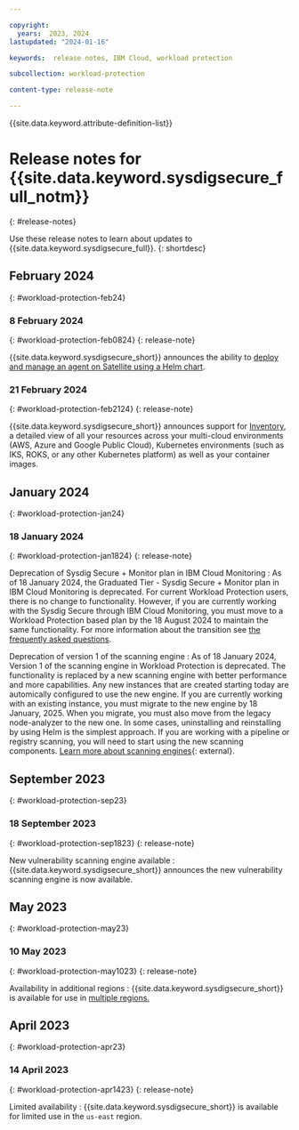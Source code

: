 ```yaml
---

copyright:
  years:  2023, 2024
lastupdated: "2024-01-16"

keywords:  release notes, IBM Cloud, workload protection

subcollection: workload-protection

content-type: release-note

---
```


{{site.data.keyword.attribute-definition-list}}

# Release notes for {{site.data.keyword.sysdigsecure_full_notm}}
{: #release-notes}

Use these release notes to learn about updates to {{site.data.keyword.sysdigsecure_full}}.
{: shortdesc}

## February 2024
{: #workload-protection-feb24}

### 8 February 2024
{: #workload-protection-feb0824}
{: release-note}

{{site.data.keyword.sysdigsecure_short}} announces the ability to [deploy and manage an agent on Satellite using a Helm chart](/docs/workload-protection?topic=workload-protection-agent-deploy-satellite).

### 21 February 2024
{: #workload-protection-feb2124}
{: release-note}

{{site.data.keyword.sysdigsecure_short}} announces support for [Inventory](/docs/workload-protection?topic=workload-protection-inventory), a detailed view of all your resources across your multi-cloud environments (AWS, Azure and Google Public Cloud), Kubernetes environments (such as IKS, ROKS, or any other Kubernetes platform) as well as your container images.

## January 2024
{: #workload-protection-jan24}

### 18 January 2024
{: #workload-protection-jan1824}
{: release-note}

Deprecation of Sysdig Secure + Monitor plan in IBM Cloud Monitoring
:   As of 18 January 2024, the Graduated Tier - Sysdig Secure + Monitor plan in IBM Cloud Monitoring is deprecated. For current Workload Protection users, there is no change to functionality. However, if you are currently working with the Sysdig Secure through IBM Cloud Monitoring, you must move to a Workload Protection based plan by the 18 August 2024 to maintain the same functionality. For more information about the transition see [the frequently asked questions](=/docs/monitoring?topic=monitoring-faq#faq_4).

Deprecation of version 1 of the scanning engine
:   As of 18 January 2024, Version 1 of the scanning engine in Workload Protection is deprecated. The functionality is replaced by a new scanning engine with better performance and more capabilities. Any new instances that are created starting today are automically configured to use the new engine. If you are currently working with an existing instance, you must migrate to the new engine by 18 January, 2025. When you migrate, you must also move from the legacy node-analyzer to the new one. In some cases, uninstalling and reinstalling by using Helm is the simplest approach. If you are working with a pipeline or registry scanning, you will need to start using the new scanning components. [Learn more about scanning engines](https://docs.sysdig.com/en/docs/sysdig-secure/scanning/new-scanning-engine/){: external}.

## September 2023
{: #workload-protection-sep23}

### 18 September 2023
{: #workload-protection-sep1823}
{: release-note}

New vulnerability scanning engine available
:   {{site.data.keyword.sysdigsecure_short}} announces the new vulnerability scanning engine is now available.


## May 2023
{: #workload-protection-may23}

### 10 May 2023
{: #workload-protection-may1023}
{: release-note}

Availability in additional regions
:   {{site.data.keyword.sysdigsecure_short}} is available for use in [multiple regions.](/docs/workload-protection?topic=workload-protection-regions)

## April 2023
{: #workload-protection-apr23}

### 14 April 2023
{: #workload-protection-apr1423}
{: release-note}

Limited availability
:   {{site.data.keyword.sysdigsecure_short}} is available for limited use in the `us-east` region.

